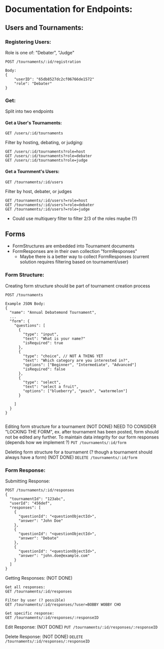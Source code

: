 # Documentation for Endpoints:


## Users and Tournaments:

### Registering Users:
Role is one of: "Debater", "Judge"
```
POST /tournaments/:id/registration

Body: 
{
    "userID": "65db8527dc2cf06766de1572"
    "role": "Debater"
}
```

### Get:
Split into two endpoints
#### Get a User's Tournaments:
```
GET /users/:id/tournaments
```

Filter by hosting, debating, or judging:
```
GET /users/:id/tournaments?role=host
GET /users/:id/tournaments?role=debater
GET /users/:id/tournaments?role=judge
```

#### Get a Tournment's Users:

```
GET /tournaments/:id/users
```

Filter by host, debater, or judges
```
GET /tournaments/:id/users?=role=host
GET /tournaments/:id/users?=role=debater
GET /tournaments/:id/users?=role=judge
```

- Could use multiquery filter to filter 2/3 of the roles maybe (?)

## Forms
- FormStructures are embedded into Tournament documents
- FormResponses are in their own collection "formResponses"
  - Maybe there is a better way to collect FormResponses (current solution requires filtering based on tournament/user)

### Form Structure:

Creating form structure should be part of tournament creation process
```
POST /tournaments

Example JSON Body:
{
  "name": "Annual Debatemond Tournament",
  ...
  "form": {
    "questions": [
      {
        "type": "input",
        "text": "What is your name?"
        "isRequired": true
      },
      {
        "type": "choice", // NOT A THING YET
        "text": "Which category are you interested in?",
        "options": ["Beginner", "Intermediate", "Advanced"]
        "isRequired": false
      },
      {
        "type": "select",
        "text": "select a fruit",
        "options": ["blueberry", "peach", "watermelon"]
      }

    ]
  }
}


```

Editing form structure for a tournament (NOT DONE)
NEED TO CONSIDER "LOCKING THE FORM", ex. after tournament has been posted, form should not be edited any further.
To maintain data integrity for our form responses (depends how we implement ?)
`PUT /tournaments/:id/form`

Deleting form structure for a tournament (? though a tournament should always have a form) (NOT DONE)
`DELETE /tournaments/:id/form`

### Form Response:

Submitting Response:
```
POST /tournaments/:id/responses
{
  "tournamentId": "123abc",
  "userId": "456def",
  "responses": [
    {
      "questionId": "<questionObjectId>",
      "answer": "John Doe"
    },
    {
      "questionId": "<questionObjectId>",
      "answer": "Debate"
    },
    {
      "questionId": "<questionObjectId>",
      "answer": "john.doe@example.com"
    }
  ]
}

```

Getting Responses: (NOT DONE)
```
Get all responses:
GET /tournaments/:id/responses

Filter by user (? possible)
GET /tournaments/:id/responses/?user=BOBBY WOBBY CHO

Get specific response:
GET /tournaments/:id/responses/:responseID
```


Edit Response: (NOT DONE)
` PUT /tournaments/:id/responses/:responseID `

Delete Response: (NOT DONE)
` DELETE /tournaments/:id/responses/:responseID `




